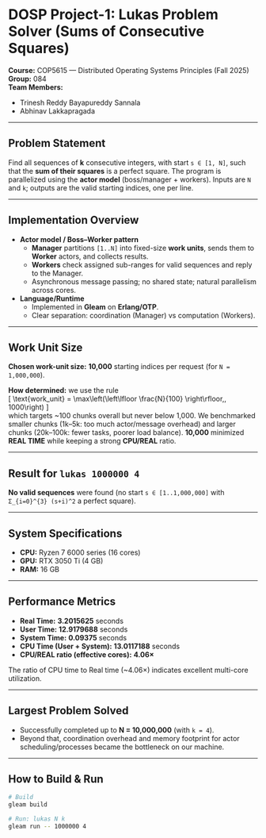 # DOSP Project-1: **Lukas Problem Solver** (Sums of Consecutive Squares)

**Course:** COP5615 — Distributed Operating Systems Principles (Fall 2025)  
**Group:** 084  
**Team Members:**  
- Trinesh Reddy Bayapureddy Sannala  
- Abhinav Lakkapragada

---

## Problem Statement
Find all sequences of **k** consecutive integers, with start `s ∈ [1, N]`, such that the **sum of their squares** is a perfect square. The program is parallelized using the **actor model** (boss/manager + workers). Inputs are `N` and `k`; outputs are the valid starting indices, one per line.

---

## Implementation Overview
- **Actor model / Boss–Worker pattern**
  - **Manager** partitions `[1..N]` into fixed-size **work units**, sends them to **Worker** actors, and collects results.
  - **Workers** check assigned sub-ranges for valid sequences and reply to the Manager.
  - Asynchronous message passing; no shared state; natural parallelism across cores.
- **Language/Runtime**
  - Implemented in **Gleam** on **Erlang/OTP**.
  - Clear separation: coordination (Manager) vs computation (Workers).

---

## Work Unit Size
**Chosen work-unit size:** **10,000** starting indices per request (for `N = 1,000,000`).

**How determined:** we use the rule  
\[
\text{work\_unit} = \max\left(\left\lfloor \frac{N}{100} \right\rfloor,\, 1000\right)
\]  
which targets ~100 chunks overall but never below 1,000. We benchmarked smaller chunks (1k–5k: too much actor/message overhead) and larger chunks (20k–100k: fewer tasks, poorer load balance). **10,000** minimized **REAL TIME** while keeping a strong **CPU/REAL** ratio.

---

## Result for `lukas 1000000 4`
**No valid sequences** were found (no start `s ∈ [1..1,000,000]` with `Σ_{i=0}^{3} (s+i)^2` a perfect square).

---

## System Specifications
- **CPU:** Ryzen 7 6000 series (16 cores)  
- **GPU:** RTX 3050 Ti (4 GB)  
- **RAM:** 16 GB

---

## Performance Metrics
- **Real Time:** **3.2015625** seconds  
- **User Time:** **12.9179688** seconds  
- **System Time:** **0.09375** seconds  
- **CPU Time (User + System):** **13.0117188** seconds  
- **CPU/REAL ratio (effective cores):** **4.06×**

The ratio of CPU time to Real time (~4.06×) indicates excellent multi-core utilization.

---

## Largest Problem Solved
- Successfully completed up to **N = 10,000,000** (with `k = 4`).  
- Beyond that, coordination overhead and memory footprint for actor scheduling/processes became the bottleneck on our machine.

---

## How to Build & Run
```bash
# Build
gleam build

# Run: lukas N k
gleam run -- 1000000 4
